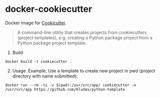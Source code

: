 docker-cookiecutter
===================

Docker image for [Cookicutter](https://cookiecutter.readthedocs.io/en/1.7.2/README.html).

> A command-line utility that creates projects from cookiecutters (project templates), e.g. creating a Python package project from a Python package project template.

1. Build

```
docker build -t cookiecutter .
```

2. Usage. Example, Use a template to create new project in pwd (project directory with name submitted):

```
docker run --rm -ti -v $(pwd):/usr/src/app/ cookiecutter -o /usr/src/app https://github.com/Kludex/python-template
```
